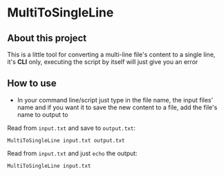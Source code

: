 # MultiToSingleLine

## About this project
This is a little tool for converting a multi-line file's content to a single line, it's __CLI__ only, executing the script by itself will just give you an error

## How to use
- In your command line/script just type in the file name, the input files' name and if you want it to save the new content to a file, add the file's name to output to

Read from `input.txt` and save to `output.txt`:
```dos
MultiToSingleLine input.txt output.txt
```

Read from `input.txt` and just `echo` the output:
```dos
MultiToSingleLine input.txt
```